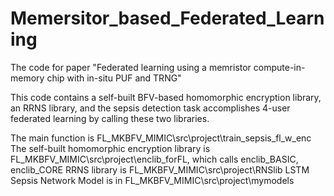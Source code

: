 # Memersitor_based_Federated_Learning
The code for paper "Federated learning using a memristor compute-in-memory chip with in-situ PUF and TRNG"

This code contains a self-built BFV-based homomorphic encryption library, an RRNS library, and the sepsis detection task accomplishes 4-user federated learning by calling these two libraries.

The main function is FL_MKBFV_MIMIC\src\project\train_sepsis_fl_w_enc
The self-built homomorphic encryption library is FL_MKBFV_MIMIC\src\project\enclib_forFL, which calls enclib_BASIC, enclib_CORE
RRNS library is FL_MKBFV_MIMIC\src\project\RNSlib
LSTM Sepsis Network Model is in FL_MKBFV_MIMIC\src\project\mymodels
